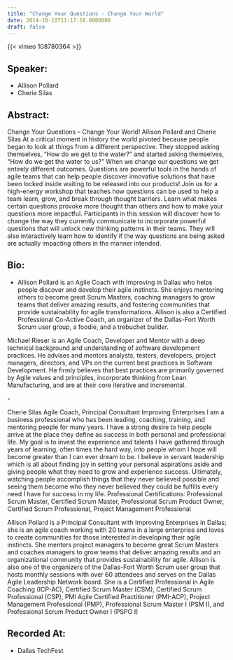```yaml
---
title: "Change Your Questions - Change Your World"
date: 2014-10-10T11:17:18.0000000
draft: false
---
```


{{< vimeo 108780364 >}}

## Speaker:

 - Allison Pollard
 - Cherie Silas

## Abstract:

<p>Change Your Questions – Change Your World! Allison Pollard and Cherie Silas At a critical moment in history the world pivoted because people began to look at things from a different perspective. They stopped asking themselves, “How do we get to the water?” and started asking themselves, “How do we get the water to us?” When we change our questions we get entirely different outcomes. Questions are powerful tools in the hands of agile teams that can help people discover innovative solutions that have been locked inside waiting to be released into our products! Join us for a high-energy workshop that teaches how questions can be used to help a team learn, grow, and break through thought barriers. Learn what makes certain questions provoke more thought than others and how to make your questions more impactful. Participants in this session will discover how to change the way they currently communicate to incorporate powerful questions that will unlock new thinking patterns in their teams. They will also interactively learn how to identify if the way questions are being asked are actually impacting others in the manner intended.</p>

## Bio:

 - <p>Allison Pollard is an Agile Coach with Improving in Dallas who helps people discover and develop their agile instincts. She enjoys mentoring others to become great Scrum Masters, coaching managers to grow teams that deliver amazing results, and fostering communities that provide sustainability for agile transformations. Allison is also a Certified Professional Co-Active Coach, an organizer of the Dallas-Fort Worth Scrum user group, a foodie, and a trebuchet builder.</p>
<p>Michael Rieser is an Agile Coach, Developer and Mentor with a deep technical background and understanding of software development practices. He advises and mentors analysts, testers, developers, project managers, directors, and VPs on the current best practices in Software Development. He firmly believes that best practices are primarily governed by Agile values and principles, incorporate thinking from Lean Manufacturing, and are at their core iterative and incremental.</p>
 - <p>Cherie Silas Agile Coach, Principal Consultant Improving Enterprises I am a business professional who has been leading, coaching, training, and mentoring people for many years. I have a strong desire to help people arrive at the place they define as success in both personal and professional life. My goal is to invest the experience and talents I have gathered through years of learning, often times the hard way, into people whom I hope will become greater than I can ever dream to be. I believe in servant leadership which is all about finding joy in setting your personal aspirations aside and giving people what they need to grow and experience success. Ultimately, watching people accomplish things that they never believed possible and seeing them become who they never believed they could be fulfills every need I have for success in my life. Professional Certifications: Professional Scrum Master, Certified Scrum Master, Professional Scrum Product Owner, Certified Scrum Professional, Project Management Professional </p>
<p>Allison Pollard is a Principal Consultant with Improving Enterprises in Dallas; she is an agile coach working with 20 teams in a large enterprise and loves to create communities for those interested in developing their agile instincts. She mentors project managers to become great Scrum Masters and coaches managers to grow teams that deliver amazing results and an organizational community that provides sustainability for agile. Allison is also one of the organizers of the Dallas-Fort Worth Scrum user group that hosts monthly sessions with over 60 attendees and serves on the Dallas Agile Leadership Network board. She is a Certified Professional in Agile Coaching (ICP-AC), Certified Scrum Master (CSM), Certified Scrum Professional (CSP), PMI Agile Certified Practitioner (PMI-ACP), Project Management Professional (PMP), Professional Scrum Master I (PSM I), and Professional Scrum Product Owner I (PSPO I)</p>

## Recorded At:

 - Dallas TechFest

